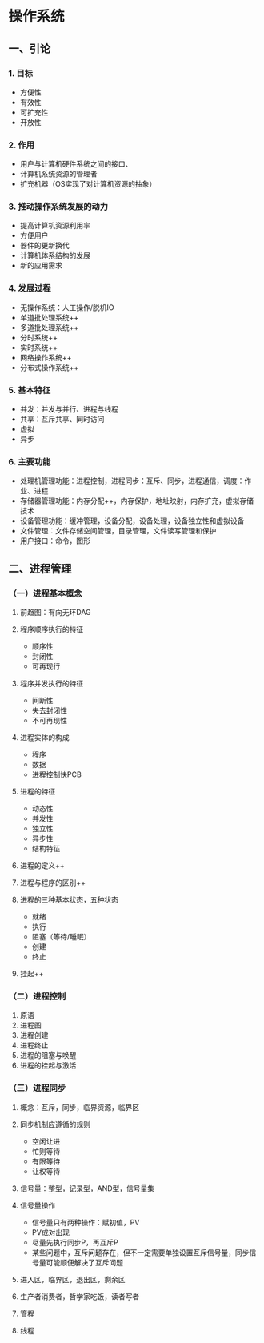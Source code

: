 # 操作系统

## 一、引论

### 1. 目标

- 方便性
- 有效性
- 可扩充性
- 开放性

### 2. 作用

- 用户与计算机硬件系统之间的接口、
- 计算机系统资源的管理者
- 扩充机器（OS实现了对计算机资源的抽象）

### 3. 推动操作系统发展的动力

- 提高计算机资源利用率
- 方便用户
- 器件的更新换代
- 计算机体系结构的发展
- 新的应用需求

### 4. 发展过程

- 无操作系统：人工操作/脱机IO
- 单道批处理系统++
- 多道批处理系统++
- 分时系统++
- 实时系统++
- 网络操作系统++
- 分布式操作系统++

### 5. 基本特征

- 并发：并发与并行、进程与线程
- 共享：互斥共享、同时访问
- 虚拟
- 异步

### 6. 主要功能

- 处理机管理功能：进程控制，进程同步：互斥、同步，进程通信，调度：作业、进程
- 存储器管理功能：内存分配++，内存保护，地址映射，内存扩充，虚拟存储技术
- 设备管理功能：缓冲管理，设备分配，设备处理，设备独立性和虚拟设备
- 文件管理：文件存储空间管理，目录管理，文件读写管理和保护
- 用户接口：命令，图形

## 二、进程管理

### （一）进程基本概念

1. 前趋图：有向无环DAG
2. 程序顺序执行的特征
   - 顺序性
   - 封闭性
   - 可再现行

3. 程序并发执行的特征
   - 间断性
   - 失去封闭性
   - 不可再现性

4. 进程实体的构成
   - 程序
   - 数据
   - 进程控制快PCB

5. 进程的特征
   - 动态性
   - 并发性
   - 独立性
   - 异步性
   - 结构特征

6. 进程的定义++
7. 进程与程序的区别++
8. 进程的三种基本状态，五种状态
   - 就绪
   - 执行
   - 阻塞（等待/睡眠）
   - 创建
   - 终止

9. 挂起++

### （二）进程控制

1. 原语
2. 进程图
3. 进程创建
4. 进程终止
5. 进程的阻塞与唤醒
6. 进程的挂起与激活

### （三）进程同步

1. 概念：互斥，同步，临界资源，临界区
2. 同步机制应遵循的规则
   - 空闲让进
   - 忙则等待
   - 有限等待
   - 让权等待

3. 信号量：整型，记录型，AND型，信号量集
4. 信号量操作
   - 信号量只有两种操作：赋初值，PV
   - PV成对出现
   - 尽量先执行同步P，再互斥P
   - 某些问题中，互斥问题存在，但不一定需要单独设置互斥信号量，同步信号量可能顺便解决了互斥问题

5. 进入区，临界区，退出区，剩余区
6. 生产者消费者，哲学家吃饭，读者写者
7. 管程
8. 线程
